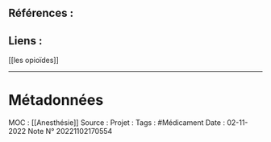 ## Références :
>
 

## Liens :

[[les opioïdes]] 


***
# Métadonnées
MOC : [[Anesthésie]]
Source :
Projet :
Tags : #Médicament 
Date : 02-11-2022
Note N° 20221102170554
